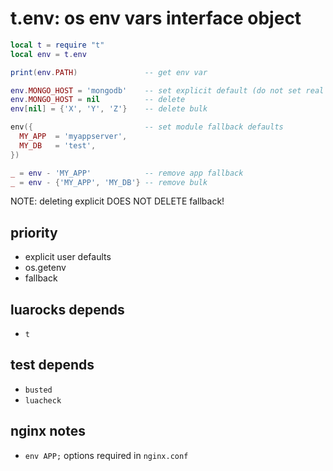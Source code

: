 # t.env: os env vars interface object
```lua
local t = require "t"
local env = t.env

print(env.PATH)               -- get env var

env.MONGO_HOST = 'mongodb'    -- set explicit default (do not set real env)
env.MONGO_HOST = nil          -- delete 
env[nil] = {'X', 'Y', 'Z'}    -- delete bulk

env({                         -- set module fallback defaults
  MY_APP  = 'myappserver',
  MY_DB   = 'test',
})

_ = env - 'MY_APP'            -- remove app fallback
_ = env - {'MY_APP', 'MY_DB'} -- remove bulk
```

NOTE: deleting explicit DOES NOT DELETE fallback!

## priority
- explicit user defaults
- os.getenv
- fallback

## luarocks depends
- `t`

## test depends
- `busted`
- `luacheck`

## nginx notes
- `env APP;` options required in `nginx.conf`

